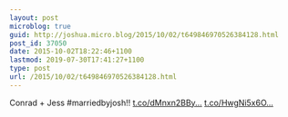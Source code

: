 ```yaml
---
layout: post
microblog: true
guid: http://joshua.micro.blog/2015/10/02/t649846970526384128.html
post_id: 37050
date: 2015-10-02T18:22:46+1100
lastmod: 2019-07-30T17:41:27+1100
type: post
url: /2015/10/02/t649846970526384128.html
---
```

Conrad + Jess #marriedbyjosh!! [t.co/dMnxn2BBy...](http://t.co/dMnxn2BBy3) [t.co/HwgNi5x6O...](http://t.co/HwgNi5x6OY)
